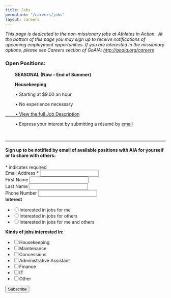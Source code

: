```yaml
---
title: Jobs
permalink: "/careers/jobs"
layout: careers
---
```


<div class="container"><p><em>This page is dedicated to the non-missionary jobs at Athletes in Action.&nbsp; At the bottom of this <g class="gr_ gr_33 gr-alert gr_gramm gr_inline_cards gr_run_anim Punctuation only-ins replaceWithoutSep" id="33" data-gr-id="33">page</g> you may sign up to receive notifications of upcoming employment opportunities. If you are interested in the missionary options, please see Careers section of GoAIA: <a href="http://goaia.org/careers">http://goaia.org/careers</a></em></p><h3>Open Positions:</h3><p style="padding-left: 30px;"><strong>SEASONAL (Now &ndash; End of Summer)</strong></p><p style="padding-left: 30px;"><strong>Housekeeping </strong></p><p>&nbsp;&nbsp;&nbsp;&nbsp;&nbsp;&nbsp;&nbsp; &bull; Starting at $9.00 an hour</p><p>&nbsp;&nbsp;&nbsp;&nbsp;&nbsp;&nbsp;&nbsp; &bull; No experience necessary</p><p><a href="http://goaia.org/uploads/careers/AIA_Housekeeping_Assoc_1.pdf" target="_blank">&nbsp;&nbsp;&nbsp;&nbsp;&nbsp;&nbsp;&nbsp; &bull; View the full Job Description</a></p><p>&nbsp;&nbsp;&nbsp;&nbsp;&nbsp;&nbsp;&nbsp; &bull; Express your interest by submitting a r&eacute;sum&eacute; by <a href="mailto:aiahrservices@athletesinaction.org?subject=Housekeeping%20Interest">email</a></p><p>&nbsp;</p><hr /><p></p><h4>Sign up to be notified by email of available positions with AIA for yourself or to share with others:</h4><h4></h4><p></p><div id="mc_embed_signup"><form action="//goaia.us15.list-manage.com/subscribe/post?u=fe9d47c7fd78d453b015a5950&amp;id=641eb9edcd" method="post" id="mc-embedded-subscribe-form" name="mc-embedded-subscribe-form" class="validate" target="_blank" novalidate=""><div id="mc_embed_signup_scroll"><div class="indicates-required"><span class="asterisk">*</span> indicates required</div><div class="mc-field-group"><label for="mce-EMAIL">Email Address <span class="asterisk">*</span> </label> <input value="" name="EMAIL" class="required email" id="mce-EMAIL" type="email" /></div><div class="mc-field-group"><label for="mce-FNAME">First Name </label> <input value="" name="FNAME" class="" id="mce-FNAME" type="text" /></div><div class="mc-field-group"><label for="mce-LNAME">Last Name </label> <input value="" name="LNAME" class="" id="mce-LNAME" type="text" /></div><div class="mc-field-group size1of2"><label for="mce-MMERGE3">Phone Number </label> <input name="MMERGE3" class="" value="" id="mce-MMERGE3" type="text" /></div><div class="mc-field-group input-group"><strong>Interest </strong><ul><li><input value="1" name="group[1005]" id="mce-group[1005]-1005-0" type="radio" /><label for="mce-group[1005]-1005-0">Interested in jobs for me</label></li><li><input value="2" name="group[1005]" id="mce-group[1005]-1005-1" type="radio" /><label for="mce-group[1005]-1005-1">Interested in jobs for others</label></li><li><input value="4" name="group[1005]" id="mce-group[1005]-1005-2" type="radio" /><label for="mce-group[1005]-1005-2">Interested in jobs for me and others</label></li></ul></div><div class="mc-field-group input-group"><strong>Kinds of jobs interested in: </strong><ul><li><input value="8" name="group[1009][8]" id="mce-group[1009]-1009-0" type="checkbox" /><label for="mce-group[1009]-1009-0">Housekeeping</label></li><li><input value="16" name="group[1009][16]" id="mce-group[1009]-1009-1" type="checkbox" /><label for="mce-group[1009]-1009-1">Maintenance</label></li><li><input value="32" name="group[1009][32]" id="mce-group[1009]-1009-2" type="checkbox" /><label for="mce-group[1009]-1009-2">Concessions</label></li><li><input value="64" name="group[1009][64]" id="mce-group[1009]-1009-3" type="checkbox" /><label for="mce-group[1009]-1009-3">Administrative Assistant</label></li><li><input value="128" name="group[1009][128]" id="mce-group[1009]-1009-4" type="checkbox" /><label for="mce-group[1009]-1009-4">Finance</label></li><li><input value="256" name="group[1009][256]" id="mce-group[1009]-1009-5" type="checkbox" /><label for="mce-group[1009]-1009-5">IT</label></li><li><input value="512" name="group[1009][512]" id="mce-group[1009]-1009-6" type="checkbox" /><label for="mce-group[1009]-1009-6">Other</label></li></ul></div><div id="mce-responses" class="clear"><div class="response" id="mce-error-response" style="display: none;"></div><div class="response" id="mce-success-response" style="display: none;"></div></div><!-- real people should not fill this in and expect good things - do not remove this or risk form bot signups--><div style="position: absolute; left: -5000px;" aria-hidden="true"><input name="b_fe9d47c7fd78d453b015a5950_641eb9edcd" value="" type="text" tabindex="-1" /></div><div class="clear"><input value="Subscribe" name="subscribe" id="mc-embedded-subscribe" class="button" type="submit" /></div></div></form></div><script type="text/javascript" src="//s3.amazonaws.com/downloads.mailchimp.com/js/mc-validate.js"></script><script type="text/javascript">// <![CDATA[(function($) {window.fnames = new Array(); window.ftypes = new Array();fnames[0]='EMAIL';ftypes[0]='email';fnames[1]='FNAME';ftypes[1]='text';fnames[2]='LNAME';ftypes[2]='text';fnames[3]='MMERGE3';ftypes[3]='phone';}(jQuery));var $mcj = jQuery.noConflict(true);// ]]></script></div>